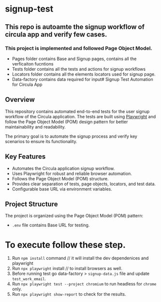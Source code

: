 # signup-test
## This repo is autoamte the signup workflow of circula app and verify few cases.

### This project is implemented and followed Page Object Model.
- Pages folder contains Base and Signup pages, contains all the verficaiton fucntions  
- Tests folder contains all the tests and actions for signup workflows
- Locators folder contains all the elements locators used for signup page.
- Data-factory contains data required for input# Signup Test Automation for Circula App

 ## Overview

This repository contains automated end-to-end tests for the user signup workflow of the Circula application. The tests are built using [Playwright](https://playwright.dev/) and follow the Page Object Model (POM) design pattern for better maintainability and readability.

The primary goal is to automate the signup process and verify key scenarios to ensure its functionality.

## Key Features

* Automates the Circula application signup workflow.
* Uses Playwright for robust and reliable browser automation.
* Follows the Page Object Model (POM) structure.
* Provides clear separation of tests, page objects, locators, and test data.
* Configurable base URL via environment variables.

## Project Structure

The project is organized using the Page Object Model (POM) pattern:
- `.env` file contains Base URL for testing.

# To execute follow these step.
1. Run `npm install` command // it will install the dev dependenices and playwright
2. Run `npx playwright` install // to install browsers as well.
3. Before running test go data-factory > `signup-data.js` file and update `test_work_email`. 
4. Run `npx playwright test --project chromium` to run headless for `chrome` only.
5. Run `npx playwright show-report` to check for the results.
